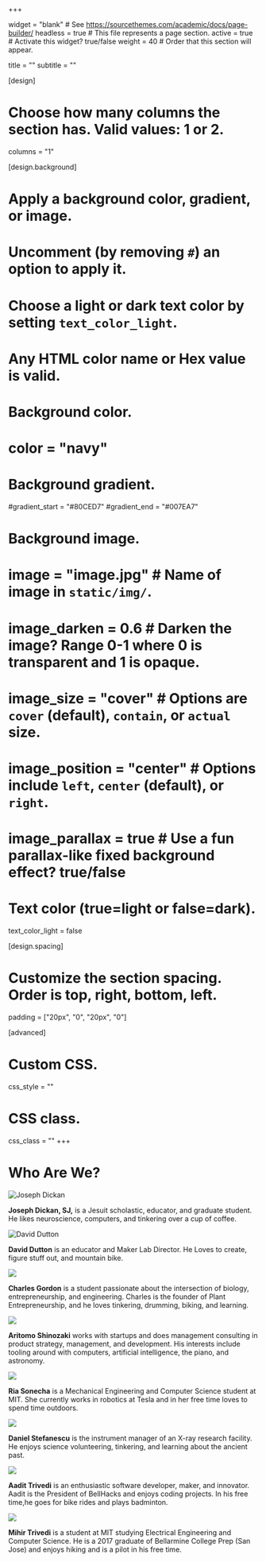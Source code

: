 +++

widget = "blank"  # See https://sourcethemes.com/academic/docs/page-builder/
headless = true  # This file represents a page section.
active = true  # Activate this widget? true/false
weight = 40  # Order that this section will appear.

title = ""
subtitle = ""

[design]
  # Choose how many columns the section has. Valid values: 1 or 2.
  columns = "1"

[design.background]
  # Apply a background color, gradient, or image.
  #   Uncomment (by removing `#`) an option to apply it.
  #   Choose a light or dark text color by setting `text_color_light`.
  #   Any HTML color name or Hex value is valid.

  # Background color.
  # color = "navy"
  
  # Background gradient.
  #gradient_start = "#80CED7"
  #gradient_end = "#007EA7"
  
  # Background image.
  # image = "image.jpg"  # Name of image in `static/img/`.
  # image_darken = 0.6  # Darken the image? Range 0-1 where 0 is transparent and 1 is opaque.
  # image_size = "cover"  #  Options are `cover` (default), `contain`, or `actual` size.
  # image_position = "center"  # Options include `left`, `center` (default), or `right`.
  # image_parallax = true  # Use a fun parallax-like fixed background effect? true/false
  
  # Text color (true=light or false=dark).
  text_color_light = false

[design.spacing]
  # Customize the section spacing. Order is top, right, bottom, left.
  padding = ["20px", "0", "20px", "0"]

[advanced]
 # Custom CSS. 
 css_style = ""
 
 # CSS class.
 css_class = ""
+++

<div class="container my-4">
  <div class="row featurette">
    <div class="col-xs-12 col-sm-12 col-md-12 col-lg-12 col-xl-12 section-heading">
      <h1>Who Are We?</h1>
    </div>
  </div>
  <div class="row align-items-center">
    <div class="col-xs-12 col-sm-3 col-md-3 col-lg-3 col-xl-3 px-4 my-4">
      <img class="img-responsive" src="https://github.com/dickansj/MasterYourPPE/blob/master/assets/images/team/Dickan_8328.jpg?raw=true" alt="Joseph Dickan">
    </div>
    <div class=" col-xs-12 col-sm-9 col-md-9 col-lg-10 col-xl-10 px-4 my-4">
      <p><b>Joseph Dickan, SJ,</b> is a Jesuit scholastic, educator, and graduate student. He likes neuroscience, computers, and tinkering over a cup of coffee.</p>
    </div>
  </div>
  <div class="row align-items-center">
    <div class="col-xs-12 col-sm-3 col-md-3 col-lg-2 col-xl-2 px-4 my-4">
      <img class="img-responsive" src="https://github.com/dickansj/MasterYourPPE/blob/master/assets/images/team/Dutton%20headshot.jpg?raw=true" alt="David Dutton">
    </div>
     <div class=" col-xs-12 col-sm-9 col-md-9 col-lg-10 col-xl-10 px-4 my-4">
      <p><b>David Dutton</b> is an educator and Maker Lab Director. He Loves to create, figure stuff out, and mountain bike.</p>
    </div>
  </div>
  <div class="row align-items-center">
    <div class="col-xs-12 col-sm-3 col-md-3 col-lg-2 col-xl-2 px-4 my-4">
      <img class="img-responsive" src="https://github.com/dickansj/MasterYourPPE/blob/master/assets/images/team/Gordon%20Headshot.jpg?raw=true alt="Charles Gordon">
    </div>
     <div class=" col-xs-12 col-sm-9 col-md-9 col-lg-10 col-xl-10 px-4 my-4">
      <p><b>Charles Gordon</b> is a student passionate about the intersection of biology, entrepreneurship, and engineering. Charles is the founder of Plant Entrepreneurship, and he loves tinkering, drumming, biking, and learning.</p>
    </div>
  </div>
  <div class="row align-items-center">
    <div class="col-xs-12 col-sm-3 col-md-3 col-lg-2 col-xl-2 px-4 my-4">
      <img class="img-responsive" src="https://github.com/dickansj/MasterYourPPE/blob/master/assets/images/team/Shinozaki.jpg?raw=true alt="Aritomo Shinozaki">
    </div>
     <div class=" col-xs-12 col-sm-9 col-md-9 col-lg-10 col-xl-10 px-4 my-4">
      <p><b>Aritomo Shinozaki</b> works with startups and does management consulting in product strategy, management, and development. His interests include tooling around with computers, artificial intelligence, the piano, and astronomy.</p>
    </div>
  </div>
  <div class="row align-items-center">
    <div class="col-xs-12 col-sm-3 col-md-3 col-lg-2 col-xl-2 px-4 my-4">
      <img class="img-responsive" src="https://github.com/dickansj/MasterYourPPE/blob/master/assets/images/team/Sonecha.jpg?raw=true alt="Ria Sonecha">
    </div>
     <div class=" col-xs-12 col-sm-9 col-md-9 col-lg-10 col-xl-10 px-4 my-4">
      <p><b>Ria Sonecha</b> is a Mechanical Engineering and Computer Science student at MIT. She currently works in robotics at Tesla and in her free time loves to spend time outdoors.</p>
    </div>
  </div>
  <div class="row align-items-center">
    <div class="col-xs-12 col-sm-3 col-md-3 col-lg-2 col-xl-2 px-4 my-4">
      <img class="img-responsive" src="https://github.com/dickansj/MasterYourPPE/blob/master/assets/images/team/Stefanescu.jpg?raw=true alt="Daniel Stefanescu">
    </div>
     <div class=" col-xs-12 col-sm-9 col-md-9 col-lg-10 col-xl-10 px-4 my-4">
      <p><b>Daniel Stefanescu</b> is the instrument manager of an X-ray research facility.  He enjoys science volunteering, tinkering, and learning about the ancient past.</p>
    </div>
  </div>
  <div class="row align-items-center">
    <div class="col-xs-12 col-sm-3 col-md-3 col-lg-2 col-xl-2 px-4 my-4">
      <img class="img-responsive" src="https://github.com/dickansj/MasterYourPPE/blob/master/assets/images/team/Trivedi.jpg?raw=true alt="Aadit Trivedi">
    </div>
     <div class=" col-xs-12 col-sm-9 col-md-9 col-lg-10 col-xl-10 px-4 my-4">
      <p><b>Aadit Trivedi</b> is an enthusiastic software developer, maker, and innovator. Aadit is the President of BellHacks and enjoys coding projects. In his free time,he goes for bike rides and plays badminton.</p>
    </div>
  </div>
  <div class="row align-items-center">
    <div class="col-xs-12 col-sm-3 col-md-3 col-lg-2 col-xl-2 px-4 my-4">
      <img class="img-responsive" src="https://github.com/dickansj/MasterYourPPE/blob/master/assets/images/team/MTrivedi.jpg?raw=true alt="Mihir Trivedi">
    </div>
     <div class=" col-xs-12 col-sm-9 col-md-9 col-lg-10 col-xl-10 px-4 my-4">
      <p><b>Mihir Trivedi</b> is a student at MIT studying Electrical Engineering and Computer Science. He is a 2017 graduate of Bellarmine College Prep (San Jose) and enjoys hiking and is a pilot in his free time.</p>
    </div>
  </div>
</div>
